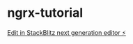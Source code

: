 # ngrx-tutorial

[Edit in StackBlitz next generation editor ⚡️](https://stackblitz.com/~/github.com/joshuamgrosser/ngrx-tutorial)